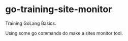 # go-training-site-monitor

Training GoLang Basics.

  Using some go commands do make a sites monitor tool.
